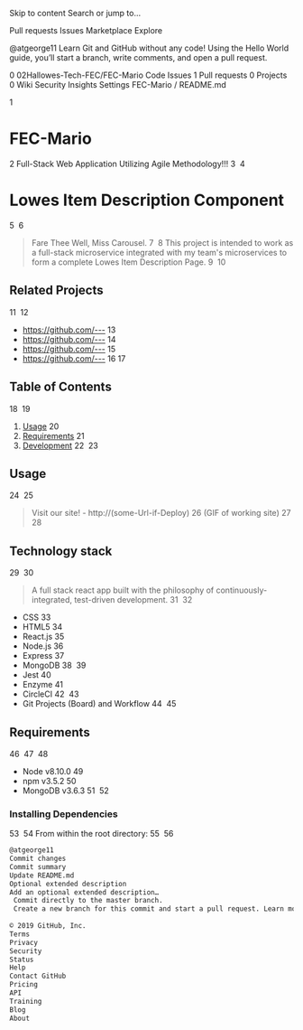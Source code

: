 Skip to content
Search or jump to…

Pull requests
Issues
Marketplace
Explore
 
@atgeorge11 
Learn Git and GitHub without any code!
Using the Hello World guide, you’ll start a branch, write comments, and open a pull request.


0
02Hallowes-Tech-FEC/FEC-Mario
 Code Issues 1 Pull requests 0 Projects 0 Wiki Security Insights Settings
FEC-Mario
/
README.md
 

1
# FEC-Mario
2
Full-Stack Web Application Utilizing Agile Methodology!!!
3
​
4
# Lowes Item Description Component
5
​
6
> Fare Thee Well, Miss Carousel.
7
​
8
> This project is intended to work as a full-stack microservice integrated with my team's microservices to form a complete Lowes Item Description Page.
9
​
10
## Related Projects
11
​
12
- https://github.com/---
13
- https://github.com/---
14
- https://github.com/---
15
- https://github.com/---
16
​
17
## Table of Contents
18
​
19
1.  [Usage](#Usage)
20
1.  [Requirements](#requirements)
21
1.  [Development](#development)
22
​
23
## Usage
24
​
25
> Visit our site! - http://(some-Url-if-Deploy)
26
> (GIF of working site)
27
​
28
## Technology stack
29
​
30
> A full stack react app built with the philosophy of continuously-integrated, test-driven development.
31
​
32
- CSS
33
- HTML5
34
- React.js
35
- Node.js
36
- Express
37
- MongoDB
38
​
39
- Jest
40
- Enzyme
41
- CircleCI
42
​
43
- Git Projects (Board) and Workflow
44
​
45
## Requirements
46
​
47
​
48
- Node v8.10.0
49
- npm v3.5.2
50
- MongoDB v3.6.3
51
​
52
### Installing Dependencies
53
​
54
From within the root directory:
55
​
56
```sh
@atgeorge11
Commit changes
Commit summary
Update README.md
Optional extended description
Add an optional extended description…
 Commit directly to the master branch.
 Create a new branch for this commit and start a pull request. Learn more about pull requests.
 
© 2019 GitHub, Inc.
Terms
Privacy
Security
Status
Help
Contact GitHub
Pricing
API
Training
Blog
About

